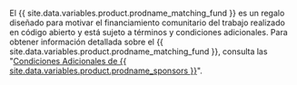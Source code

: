 El {{ site.data.variables.product.prodname_matching_fund }} es un regalo diseñado para motivar el financiamiento comunitario del trabajo realizado en código abierto y está sujeto a términos y condiciones adicionales. Para obtener información detallada sobre el {{ site.data.variables.product.prodname_matching_fund }}, consulta las "[Condiciones Adicionales de {{ site.data.variables.product.prodname_sponsors }}](/github/site-policy/github-sponsors-additional-terms)".
